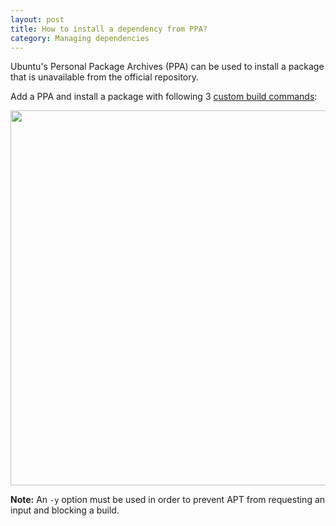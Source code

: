 ```yaml
---
layout: post
title: How to install a dependency from PPA?
category: Managing dependencies
---
```


Ubuntu's Personal Package Archives (PPA) can be used to install a package
that is unavailable from the official repository.

Add a PPA and install a package with following 3 [custom build
commands](/custom-build-commands/):

<img src="/docs/assets/img/how-to-install-dependency-from-ppa/ppa.png" width="600">

__Note:__ An `-y` option must be used in order to prevent APT from
requesting an input and blocking a build.
